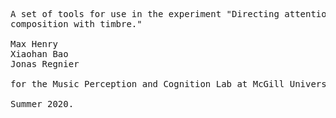 <pre>A set of tools for use in the experiment "Directing attention in contemporary 
composition with timbre."

Max Henry
Xiaohan Bao
Jonas Regnier

for the Music Perception and Cognition Lab at McGill University.

Summer 2020.</pre>
